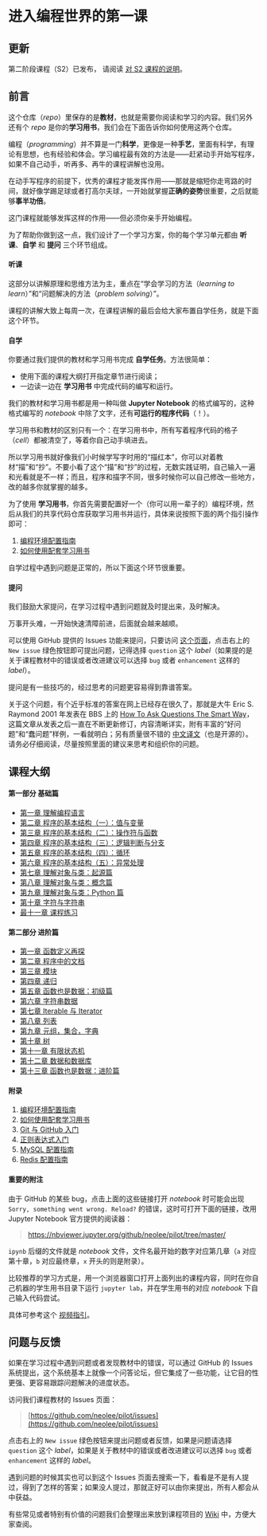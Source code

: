 # 进入编程世界的第一课

## 更新

第二阶段课程（S2）已发布， 请阅读 [对 S2 课程的说明](README-S2.md)。

## 前言

这个仓库（*repo*）里保存的是**教材**，也就是需要你阅读和学习的内容。我们另外还有个 *repo* 是你的**学习用书**，我们会在下面告诉你如何使用这两个仓库。

编程（*programming*）并不算是一门**科学**，更像是一种**手艺**，里面有科学，有理论有思想，也有经验和体会。学习编程最有效的方法是——赶紧动手开始写程序，如果不自己动手，听再多、再牛的课程讲解也没用。

在动手写程序的前提下，优秀的课程才能发挥作用——那就是缩短你走弯路的时间，就好像学踢足球或者打高尔夫球，一开始就掌握**正确的姿势**很重要，之后就能够**事半功倍**。

这门课程就能够发挥这样的作用——但必须你亲手开始编程。

为了帮助你做到这一点，我们设计了一个学习方案，你的每个学习单元都由 **听课**、**自学** 和 **提问** 三个环节组成。

#### 听课

这部分以讲解原理和思维方法为主，重点在“学会学习的方法（*learning to learn*）”和“问题解决的方法（*problem solving*）”。

课程的讲解大致上每周一次，在课程讲解的最后会给大家布置自学任务，就是下面这个环节。

#### 自学

你要通过我们提供的教材和学习用书完成 **自学任务**。方法很简单：
* 使用下面的课程大纲打开指定章节进行阅读；
* 一边读一边在 **学习用书** 中完成代码的编写和运行。

我们的教材和学习用书都是用一种叫做 **Jupyter Notebook** 的格式编写的，这种格式编写的 *notebook* 中除了文字，还有**可运行的程序代码**（！）。

学习用书和教材的区别只有一个：在学习用书中，所有写着程序代码的格子（*cell*）都被清空了，等着你自己动手填进去。

所以学习用书就好像我们小时候学写字时用的“描红本”，你可以对着教材“描”和“抄”。不要小看了这个“描”和“抄”的过程，无数实践证明，自己输入一遍和光看就是不一样；而且，程序和描字不同，很多时候你可以自己修改一些地方，改的越多你就掌握的越多。

为了使用 **学习用书**，你首先需要配置好一个（你可以用一辈子的）编程环境，然后从我们的共享代码仓库获取学习用书并运行，具体来说按照下面的两个指引操作即可：

1. [编程环境配置指南](x1-setup.md)
2. [如何使用配套学习用书](x2-students-book.md)

自学过程中遇到问题是正常的，所以下面这个环节很重要。

#### 提问

我们鼓励大家提问，在学习过程中遇到问题就及时提出来，及时解决。

万事开头难，一开始快速清障前进，后面就会越来越顺。

可以使用 GitHub 提供的 Issues 功能来提问，只要访问 [这个页面](https://github.com/neolee/pilot/issues)，点击右上的 `New issue` 绿色按钮即可提出问题，记得选择 `question` 这个 *label*（如果提的是关于课程教材中的错误或者改进建议可以选择 `bug` 或者 `enhancement` 这样的 *label*）。

提问是有一些技巧的，经过思考的问题更容易得到靠谱答案。

关于这个问题，有个近乎标准的答案在网上已经存在很久了，那就是大牛 Eric S. Raymond 2001 年发表在 BBS 上的 [How To Ask Questions The Smart Way](http://www.catb.org/~esr/faqs/smart-questions.html)，这篇文章从发表之后一直在不断更新修订，内容清晰详实，附有丰富的“好问题”和“蠢问题”样例，一看就明白；另有质量很不错的 [中文译文](https://github.com/ryanhanwu/How-To-Ask-Questions-The-Smart-Way/blob/master/README-zh_CN.md)（也是开源的）。请务必仔细阅读，尽量按照里面的建议来思考和组织你的问题。

## 课程大纲

#### 第一部分 基础篇

* [第一章 理解编程语言](p1-1-understanding-programming-languages.ipynb)
* [第二章 程序的基本结构（一）：值与变量](p1-2-structure-1.ipynb)
* [第三章 程序的基本结构（二）：操作符与函数](p1-3-structure-2.ipynb)
* [第四章 程序的基本结构（三）：逻辑判断与分支](p1-4-structure-3.ipynb)
* [第五章 程序的基本结构（四）：循环](p1-5-structure-4.ipynb)
* [第六章 程序的基本结构（五）：异常处理](p1-6-structure-5.ipynb)
* [第七章 理解对象与类：起源篇](p1-7-oo-1.ipynb)
* [第八章 理解对象与类：概念篇](p1-8-oo-2.ipynb)
* [第九章 理解对象与类：Python 篇](p1-9-oo-3.ipynb)
* [第十章 字符与字符串](p1-a-string.ipynb)
* [最十一章 课程练习](p1-b-final.ipynb)

#### 第二部分 进阶篇

* [第一章 函数定义再探](p2-1-function-def.ipynb)
* [第二章 程序中的文档](p2-2-docstrings.ipynb)
* [第三章 模块](p2-3-modules.ipynb)
* [第四章 递归](p2-4-recursion.ipynb)
* [第五章 函数也是数据：初级篇](p2-5-functional-1.ipynb)
* [第六章 字符串数据](p2-6-string-data.ipynb)
* [第七章 Iterable 与 Iterator](p2-7-iterable-iterator.ipynb)
* [第八章 列表](p2-8-list.ipynb)
* [第九章 元组，集合，字典](p2-9-tuple-set-dict.ipynb)
* [第十章 树](p2-a-tree.ipynb)
* [第十一章 有限状态机](p2-b-fsm.ipynb)
* [第十二章 数据和数据库](p2-c-database.ipynb)
* [第十三章 函数也是数据：进阶篇](p2-d-functional-2.ipynb)

#### 附录

1. [编程环境配置指南](x1-setup.md)
2. [如何使用配套学习用书](x2-students-book.md)
3. [Git 与 GitHub 入门](x3-git-github.ipynb)
4. [正则表达式入门](x4-regex.ipynb)
5. [MySQL 配置指南](x5-mysql-setup.ipynb)
6. [Redis 配置指南](x6-redis-setup.ipynb)

#### 重要的附注

由于 GitHub 的某些 bug，点击上面的这些链接打开 *notebook* 时可能会出现 `Sorry, something went wrong. Reload?` 的错误，这时可打开下面的链接，改用 Jupyter Notebook 官方提供的阅读器：

> https://nbviewer.jupyter.org/github/neolee/pilot/tree/master/

`ipynb` 后缀的文件就是 *notebook* 文件，文件名最开始的数字对应第几章（`a` 对应第十章，`b` 对应最终章，`x` 开头的则是附录）。

比较推荐的学习方式是，用一个浏览器窗口打开上面列出的课程内容，同时在你自己机器的学生用书目录下运行 `jupyter lab`，并在学生用书的对应 *notebook* 下自己输入代码尝试。

具体可参考这个 [视频指引](https://www.bilibili.com/video/av71399509/)。

## 问题与反馈

如果在学习过程中遇到问题或者发现教材中的错误，可以通过 GitHub 的 Issues 系统提出，这个系统基本上就像一个问答论坛，但它集成了一些功能，让它目的性更强、更容易跟踪问题解决的进度状态。

访问我们课程教材的 Issues 页面：

> [https://github.com/neolee/pilot/issues](https://github.com/neolee/pilot/issues)

点击右上的 `New issue` 绿色按钮来提出问题或者反馈，如果是问题请选择 `question` 这个 *label*，如果是关于教材中的错误或者改进建议可以选择 `bug` 或者 `enhancement` 这样的 *label*。

遇到问题的时候其实也可以到这个 Issues 页面去搜索一下，看看是不是有人提过，得到了怎样的答案；如果没人提过，那就正好可以由你来提出，所有人都会从中获益。

有些常见或者特别有价值的问题我们会整理出来放到课程项目的 [Wiki](https://github.com/neolee/pilot/wiki) 中，方便大家查阅。